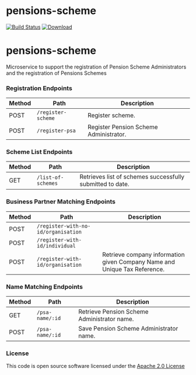 # pensions-scheme

[![Build Status](https://travis-ci.org/hmrc/pensions-scheme.svg)](https://travis-ci.org/hmrc/pensions-scheme) [ ![Download](https://api.bintray.com/packages/hmrc/releases/pensions-scheme/images/download.svg) ](https://bintray.com/hmrc/releases/pensions-scheme/_latestVersion)


pensions-scheme
=============

Microservice to support the registration of Pension Scheme Administrators and the registration of Pensions Schemes

### Registration Endpoints

| Method | Path                                                            | Description                                                                                                           |
|--------|-----------------------------------------------------------------|-----------------------------------------------------------------------------------------------------------------------|
|  POST  | ```/register-scheme```                    | Register scheme.                                                          |
|  POST   | ```/register-psa```   | Register Pension Scheme Administrator.                                                   |


### Scheme List Endpoints

| Method | Path                                                            | Description                                                                                                           |
|--------|-----------------------------------------------------------------|-----------------------------------------------------------------------------------------------------------------------|
|  GET   | ```/list-of-schemes```                  | Retrieves list of schemes successfully submitted to date.|


### Business Partner Matching Endpoints

| Method | Path                                                            | Description                                                                                                           |
|--------|-----------------------------------------------------------------|-----------------------------------------------------------------------------------------------------------------------|
|  POST  | ```/register-with-no-id/organisation```                    |                                                           |
|  POST   | ```/register-with-id/individual```   |                                                    |
|  POST   | ```/register-with-id/organisation```                  | Retrieve company information given Company Name and Unique Tax Reference.|


### Name Matching Endpoints

| Method | Path                                                            | Description                                                                                                           |
|--------|-----------------------------------------------------------------|-----------------------------------------------------------------------------------------------------------------------|
|  GET   | ```/psa-name/:id```                  | Retrieve Pension Scheme Administrator name. |
|  POST   | ```/psa-name/:id```                  | Save Pension Scheme Administrator name. |


### License

This code is open source software licensed under the [Apache 2.0 License]("http://www.apache.org/licenses/LICENSE-2.0.html")
